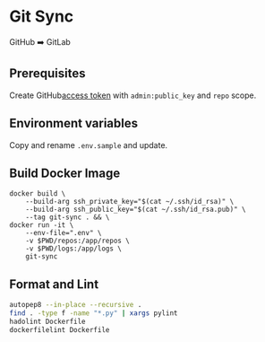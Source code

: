 # Git Sync

GitHub ➡️ GitLab

## Prerequisites

Create GitHub[access token](https://github.com/settings/tokens/new) with `admin:public_key` and `repo` scope.

## Environment variables

Copy and rename `.env.sample` and update.

## Build Docker Image

```
docker build \
    --build-arg ssh_private_key="$(cat ~/.ssh/id_rsa)" \
    --build-arg ssh_public_key="$(cat ~/.ssh/id_rsa.pub)" \
    --tag git-sync . && \
docker run -it \
    --env-file=".env" \
    -v $PWD/repos:/app/repos \
    -v $PWD/logs:/app/logs \
    git-sync
```

## Format and Lint

```sh
autopep8 --in-place --recursive .
find . -type f -name "*.py" | xargs pylint
hadolint Dockerfile
dockerfilelint Dockerfile
```